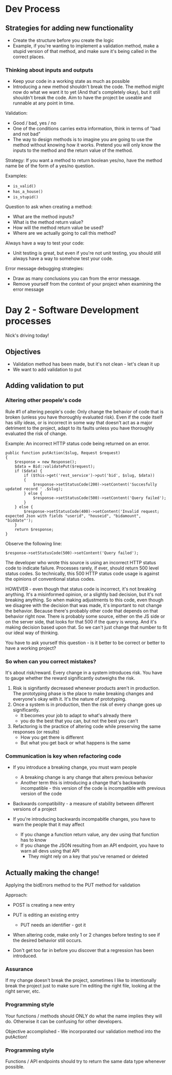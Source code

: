 Dev Process
===========

Strategies for adding new functionality
---------------------------------------

* Create the structure before you create the logic
* Example, if you're wanting to implement a validation method,
  make a stupid version of that method, and make sure it's being called in the correct places.
  
### Thinking about inputs and outputs

* Keep your code in a working state as much as possible
* Introducing a new method shouldn't break the code. The method might now do what
  we want it to yet (And that's completely okay), but it still shouldn't break the code.
  Aim to have the project be useable and runnable at any point in time.
  
Validation:

  * Good / bad, yes / no
  * One of the conditions carries extra information, think in terms of "bad and not bad"
  * The way to design methods is to imagine you are going to use the method without
    knowing how it works. Pretend you will only know the inputs to the method and the
    return value of the method.
    
Strategy: If you want a method to return boolean yes/no, have the method name be of the
form of a yes/no question.

Examples:

  * `is_valid()`
  * `has_a_house()`
  * `is_stupid()`

Question to ask when creating a method:

* What are the method inputs?
* What is the method return value?
* How will the method return value be used?
* Where are we actually going to call this method?

Always have a way to test your code:

* Unit testing is great, but even if you're not unit testing, you should
  still always have a way to somehow test your code.

Error message debugging strategies:

* Draw as many conclusions you can from the error message.
* Remove yourself from the context of your project when examining the error message


Day 2 - Software Development processes
======================================

Nick's driving today!

Objectives
----------

* Validation method has been made, but it's not clean - let's clean it up
* We want to add validation to put

Adding validation to put
------------------------

### Altering other peopele's code

Rule #1 of altering people's code: Only change the behavior of code that is broken (unless you have thoroughly evaluated risk).
Even if the code itself has silly ideas, or is incorrect in some way that doesn't act as a major detriment to the project, adapt to its faults unless you have thoroughly evaluated the risk of change.

Example: An incorrect HTTP status code being returned on an error.

    public function putAction($slug, Request $request)
    {
        $response = new Response();
        $data = Bid::validatePut($request);
        if ($data) {
            if ($this->get('rest_service')->put('bid', $slug, $data))
            {
                $response->setStatusCode(200)->setContent('Succesfully updated record ' .$slug);
            } else {
                $response->setStatusCode(500)->setContent('Query failed');
            }
        } else {
            $response->setStatusCode(400)->setContent('Invalid request; expected Json with fields "userid", "houseid", "bidamount", "biddate"');
        }
        return $response;
    }
    
Observe the following line: 

    $response->setStatusCode(500)->setContent('Query failed');
    
The developer who wrote this source is using an incorrect HTTP status code to indicate failure. Processes rarely, if ever, should
return 500 level status codes. So technically, this 500 HTTP status code usage is against the opinions of conventional status codes.

HOWEVER - even though that status code is incorrect, it's not breaking anything. It's a misinformed opinion, or a slightly bad
decision, but it's not breaking anything. So when making adjustments to this code, even though we disagree with the decision
that was made, it's important to not change the behavior. Because there's probably other code that depends on that behavior right now.
There is probably some source, either on the JS side or on the server side, that looks for that 500 if the query is wrong.
And it's making decision based upon that. So we can't just change that number to fit our ideal way of thinking.

You have to ask yourself this question - is it better to be correct or better to have a working project?

### So when can you correct mistakes?

It's about risk/reward. Every change in a system introduces risk. You have to gauge whether the reward significantly outweighs the risk.

1) Risk is signifantly decreased whenever products aren't in production. The prototyping phase is the place to make breaking changes and everyone's okay with it. It's the nature of prototyping.
2) Once a system is in production, then the risk of every change goes up significantly.
    * It becomes your job to adapt to what's already there
    * you do the best that you can, but not the best you can't
3) Refactoring is the practice of altering code while preserving the same responses (or results)
    * How you get there is different
    * But what you get back or what happens is the same
 
### Communication is key when refactoring code

* If you introduce a breaking change, you must warn people
    + A breaking change is any change that alters previous behavior
    + Another term this is introducing a change that's backwards incompatible - this version of the code is incompatible with previous version of the code
   
* Backwards compatibility - a measure of stability between different versions of a project

* If you're introducing backwards incompabitle changes, you have to warn the people that it may affect
    + If you change a function return value, any dev using that function has to know
    + If you change the JSON resulting from an API endpoint, you have to warn all devs using that API
        - They might rely on a key that you've renamed or deleted
        
        
Actually making the change!
---------------------------

Applying the bidErrors method to the PUT method for validation

Approach:

* POST is creating a new entry
* PUT is editing an existing entry
  + PUT needs an identifier - got it
  
* When altering code, make only 1 or 2 changes before testing to see if the desired behavior still occurs.
* Don't get too far in before you discover that a regression has been introduced.

### Assurance
If my change doesn't break the project, sometimes I like to intentionally break the project
just to make sure I'm editing the right file, looking at the right server, etc.

### Programming style

Your functions / methods should ONLY do what the name implies they will do. Otherwise
it can be confusing for other developers.

Objective accomplished - We incorporated our validation method into the putAction!

### Programming style

Functions / API endpoints should try to return the same data type whenever possible.

